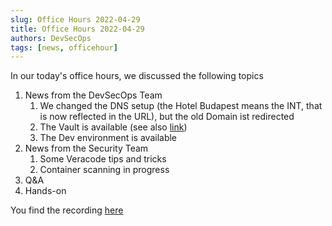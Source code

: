 ```yaml
---
slug: Office Hours 2022-04-29
title: Office Hours 2022-04-29
authors: DevSecOps
tags: [news, officehour]
---
```


In our today's office hours, we discussed the following topics

1. News from the DevSecOps Team
   1. We changed the DNS setup (the Hotel Budapest means the INT, that is now reflected in the URL), but the old Domain ist redirected
   1. The Vault is available (see also [link](../../docs/guides/how-to-use-vault))
   1. The Dev environment is available
1. News from the Security Team
   1. Some Veracode tips and tricks
   1. Container scanning in progress
1. Q&A
1. Hands-on

You find the
recording [here](https://bcgcatenax.sharepoint.com/:f:/r/sites/CommunitiesofPractises/Shared%20Documents/CX-CoP%20DevSecOps/Office_Hours_Regular_Recordings?csf=1&web=1&e=YezRwb)
